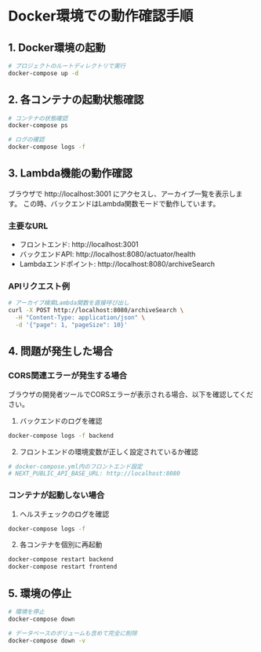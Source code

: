 # Docker環境での動作確認手順

## 1. Docker環境の起動

```bash
# プロジェクトのルートディレクトリで実行
docker-compose up -d
```

## 2. 各コンテナの起動状態確認

```bash
# コンテナの状態確認
docker-compose ps

# ログの確認
docker-compose logs -f
```

## 3. Lambda機能の動作確認

ブラウザで http://localhost:3001 にアクセスし、アーカイブ一覧を表示します。
この時、バックエンドはLambda関数モードで動作しています。

### 主要なURL
- フロントエンド: http://localhost:3001
- バックエンドAPI: http://localhost:8080/actuator/health
- Lambdaエンドポイント: http://localhost:8080/archiveSearch

### APIリクエスト例

```bash
# アーカイブ検索Lambda関数を直接呼び出し
curl -X POST http://localhost:8080/archiveSearch \
  -H "Content-Type: application/json" \
  -d '{"page": 1, "pageSize": 10}'
```

## 4. 問題が発生した場合

### CORS関連エラーが発生する場合
ブラウザの開発者ツールでCORSエラーが表示される場合、以下を確認してください。

1. バックエンドのログを確認
```bash
docker-compose logs -f backend
```

2. フロントエンドの環境変数が正しく設定されているか確認
```bash
# docker-compose.yml内のフロントエンド設定
# NEXT_PUBLIC_API_BASE_URL: http://localhost:8080
```

### コンテナが起動しない場合
1. ヘルスチェックのログを確認
```bash
docker-compose logs -f
```

2. 各コンテナを個別に再起動
```bash
docker-compose restart backend
docker-compose restart frontend
```

## 5. 環境の停止

```bash
# 環境を停止
docker-compose down

# データベースのボリュームも含めて完全に削除
docker-compose down -v
```